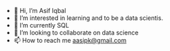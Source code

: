 - 👋 Hi, I’m Asif Iqbal
- 👀 I’m interested in learning and to be a data scientis.
- 🌱 I’m currently SQL 
- 💞️ I’m looking to collaborate on data science
- 📫 How to reach me aasipk@gmail.com

<!---
aasipk/aasipk is a ✨ special ✨ repository because its `README.md` (this file) appears on your GitHub profile.
You can click the Preview link to take a look at your changes.
--->
